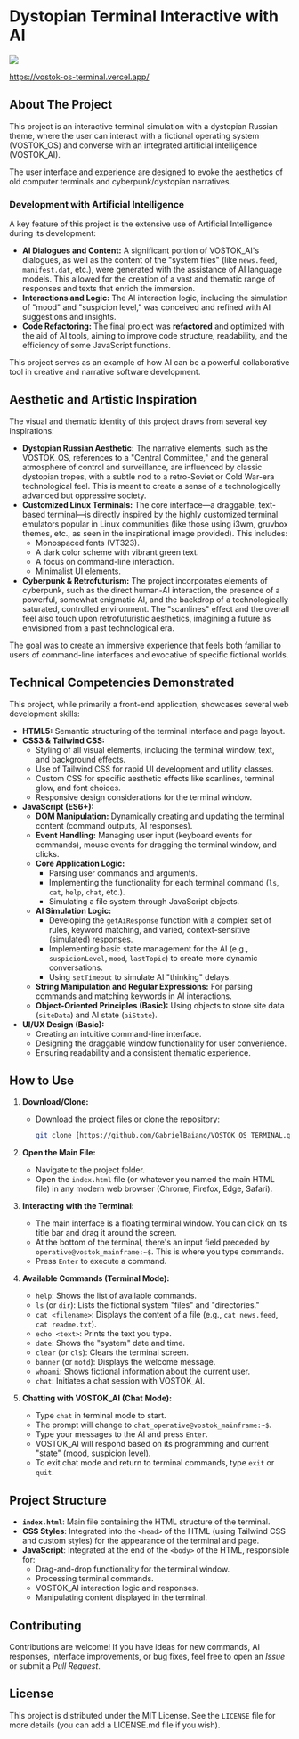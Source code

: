 # Dystopian Terminal Interactive with AI

![](https://media.discordapp.net/attachments/1062231431574720594/1373842365017624586/image.png?ex=682be1e8&is=682a9068&hm=0a02097923728aaffed0d187a1e9bfef6c07b56f3bb48dd88d1f49fd581ae043&=&format=webp&quality=lossless&width=1048&height=675)

https://vostok-os-terminal.vercel.app/
<br>
## About The Project

This project is an interactive terminal simulation with a dystopian Russian theme, where the user can interact with a fictional operating system (VOSTOK_OS) and converse with an integrated artificial intelligence (VOSTOK_AI).

The user interface and experience are designed to evoke the aesthetics of old computer terminals and cyberpunk/dystopian narratives.

### Development with Artificial Intelligence

A key feature of this project is the extensive use of Artificial Intelligence during its development:

* **AI Dialogues and Content:** A significant portion of VOSTOK_AI's dialogues, as well as the content of the "system files" (like `news.feed`, `manifest.dat`, etc.), were generated with the assistance of AI language models. This allowed for the creation of a vast and thematic range of responses and texts that enrich the immersion.
* **Interactions and Logic:** The AI interaction logic, including the simulation of "mood" and "suspicion level," was conceived and refined with AI suggestions and insights.
* **Code Refactoring:** The final project was **refactored** and optimized with the aid of AI tools, aiming to improve code structure, readability, and the efficiency of some JavaScript functions.

This project serves as an example of how AI can be a powerful collaborative tool in creative and narrative software development.

## Aesthetic and Artistic Inspiration

The visual and thematic identity of this project draws from several key inspirations:

* **Dystopian Russian Aesthetic:** The narrative elements, such as the VOSTOK_OS, references to a "Central Committee," and the general atmosphere of control and surveillance, are influenced by classic dystopian tropes, with a subtle nod to a retro-Soviet or Cold War-era technological feel. This is meant to create a sense of a technologically advanced but oppressive society.
* **Customized Linux Terminals:** The core interface—a draggable, text-based terminal—is directly inspired by the highly customized terminal emulators popular in Linux communities (like those using i3wm, gruvbox themes, etc., as seen in the inspirational image provided). This includes:
    * Monospaced fonts (VT323).
    * A dark color scheme with vibrant green text.
    * A focus on command-line interaction.
    * Minimalist UI elements.
* **Cyberpunk & Retrofuturism:** The project incorporates elements of cyberpunk, such as the direct human-AI interaction, the presence of a powerful, somewhat enigmatic AI, and the backdrop of a technologically saturated, controlled environment. The "scanlines" effect and the overall feel also touch upon retrofuturistic aesthetics, imagining a future as envisioned from a past technological era.

The goal was to create an immersive experience that feels both familiar to users of command-line interfaces and evocative of specific fictional worlds.

## Technical Competencies Demonstrated

This project, while primarily a front-end application, showcases several web development skills:

* **HTML5:** Semantic structuring of the terminal interface and page layout.
* **CSS3 & Tailwind CSS:**
    * Styling of all visual elements, including the terminal window, text, and background effects.
    * Use of Tailwind CSS for rapid UI development and utility classes.
    * Custom CSS for specific aesthetic effects like scanlines, terminal glow, and font choices.
    * Responsive design considerations for the terminal window.
* **JavaScript (ES6+):**
    * **DOM Manipulation:** Dynamically creating and updating the terminal content (command outputs, AI responses).
    * **Event Handling:** Managing user input (keyboard events for commands), mouse events for dragging the terminal window, and clicks.
    * **Core Application Logic:**
        * Parsing user commands and arguments.
        * Implementing the functionality for each terminal command (`ls`, `cat`, `help`, `chat`, etc.).
        * Simulating a file system through JavaScript objects.
    * **AI Simulation Logic:**
        * Developing the `getAiResponse` function with a complex set of rules, keyword matching, and varied, context-sensitive (simulated) responses.
        * Implementing basic state management for the AI (e.g., `suspicionLevel`, `mood`, `lastTopic`) to create more dynamic conversations.
        * Using `setTimeout` to simulate AI "thinking" delays.
    * **String Manipulation and Regular Expressions:** For parsing commands and matching keywords in AI interactions.
    * **Object-Oriented Principles (Basic):** Using objects to store site data (`siteData`) and AI state (`aiState`).
* **UI/UX Design (Basic):**
    * Creating an intuitive command-line interface.
    * Designing the draggable window functionality for user convenience.
    * Ensuring readability and a consistent thematic experience.

## How to Use

1.  **Download/Clone:**
    * Download the project files or clone the repository:
        ```bash
        git clone [https://github.com/GabrielBaiano/VOSTOK_OS_TERMINAL.git)
        ```

2.  **Open the Main File:**
    * Navigate to the project folder.
    * Open the `index.html` file (or whatever you named the main HTML file) in any modern web browser (Chrome, Firefox, Edge, Safari).

3.  **Interacting with the Terminal:**
    * The main interface is a floating terminal window. You can click on its title bar and drag it around the screen.
    * At the bottom of the terminal, there's an input field preceded by `operative@vostok_mainframe:~$`. This is where you type commands.
    * Press `Enter` to execute a command.

4.  **Available Commands (Terminal Mode):**
    * `help`: Shows the list of available commands.
    * `ls` (or `dir`): Lists the fictional system "files" and "directories."
    * `cat <filename>`: Displays the content of a file (e.g., `cat news.feed`, `cat readme.txt`).
    * `echo <text>`: Prints the text you type.
    * `date`: Shows the "system" date and time.
    * `clear` (or `cls`): Clears the terminal screen.
    * `banner` (or `motd`): Displays the welcome message.
    * `whoami`: Shows fictional information about the current user.
    * `chat`: Initiates a chat session with VOSTOK_AI.

5.  **Chatting with VOSTOK_AI (Chat Mode):**
    * Type `chat` in terminal mode to start.
    * The prompt will change to `chat_operative@vostok_mainframe:~$`.
    * Type your messages to the AI and press `Enter`.
    * VOSTOK_AI will respond based on its programming and current "state" (mood, suspicion level).
    * To exit chat mode and return to terminal commands, type `exit` or `quit`.

## Project Structure

* **`index.html`**: Main file containing the HTML structure of the terminal.
* **CSS Styles**: Integrated into the `<head>` of the HTML (using Tailwind CSS and custom styles) for the appearance of the terminal and page.
* **JavaScript**: Integrated at the end of the `<body>` of the HTML, responsible for:
    * Drag-and-drop functionality for the terminal window.
    * Processing terminal commands.
    * VOSTOK_AI interaction logic and responses.
    * Manipulating content displayed in the terminal.

## Contributing

Contributions are welcome! If you have ideas for new commands, AI responses, interface improvements, or bug fixes, feel free to open an *Issue* or submit a *Pull Request*.

## License

This project is distributed under the MIT License. See the `LICENSE` file for more details (you can add a LICENSE.md file if you wish).
